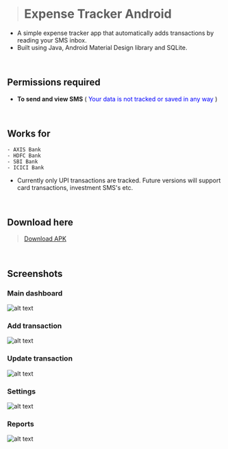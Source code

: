 > # Expense Tracker Android
- A simple expense tracker app that automatically adds transactions by reading your SMS inbox.
- Built using Java, Android Material Design library and SQLite.

<br>

 ## Permissions required
- **To send and view SMS** ( <span style="color:blue">Your data is not tracked or saved in any way</span> )

<br>

 ## Works for 
    - AXIS Bank
    - HDFC Bank
    - SBI Bank
    - ICICI Bank

- Currently only UPI transactions are tracked. Future versions will support card transactions, investment SMS's etc.  

<br>

 ## **Download here**
><a id="raw-url" href="https://github.com/Nikhiladiga/expense-tracker/releases">Download APK</a>

<br>

## Screenshots

### Main dashboard
![alt text](screenshots/1.jpg)

### Add transaction
![alt text](screenshots/2.jpg)

### Update transaction
![alt text](screenshots/4.jpg)

### Settings
![alt text](screenshots/3.jpg)

### Reports
![alt text](screenshots/5.jpg)